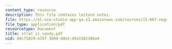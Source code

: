 ```yaml
---
content_type: resource
description: This file contains lecture notes.
file: https://ol-ocw-studio-app-qa.s3.amazonaws.com/courses/15-667-negotiation-and-conflict-management-spring-2001/4dc75824e35f3b04dde2d9a1581366a4_strat_ii_sandy.pdf
file_type: application/pdf
resourcetype: Document
title: strat_ii_sandy.pdf
uid: 4dc75824-e35f-3b04-dde2-d9a1581366a4
---
```

